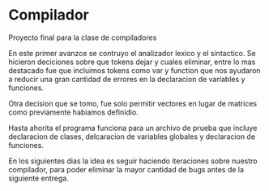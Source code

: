 # Compilador
Proyecto final para la clase de compiladores

En este primer avanzce se contruyo el analizador lexico y el sintactico. Se hicieron deciciones sobre que tokens dejar y cuales eliminar, entre lo mas destacado fue que incluimos
tokens como var y function que nos ayudaron a reducir una gran cantidad de errores en la declaracion de variables y funciones. 

Otra decision que se tomo, fue solo permitir vectores en lugar de matrices como previamente habiamos definidio.

Hasta ahorita el programa funciona para un archivo de prueba que incluye declaracion de clases, delcaracion de variables globales y declaracion de funciones.

En los siguientes dias la idea es seguir haciendo iteraciones sobre nuestro compilador, para poder eliminar la mayor cantidad de bugs antes de la siguiente entrega. 

